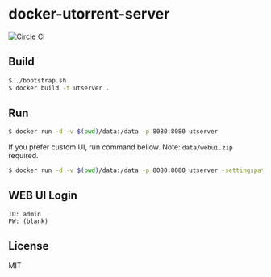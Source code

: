 # docker-utorrent-server

[![Circle CI](https://circleci.com/gh/konomae/docker-utorrent-server.png?style=badge)](https://circleci.com/gh/konomae/docker-utorrent-server)


## Build

```bash
$ ./bootstrap.sh
$ docker build -t utserver .
```


## Run

```bash
$ docker run -d -v $(pwd)/data:/data -p 8080:8080 utserver
```

If you prefer custom UI, run command bellow. Note: `data/webui.zip` required.

```bash
$ docker run -d -v $(pwd)/data:/data -p 8080:8080 utserver -settingspath /data
```


## WEB UI Login

    ID: admin
    PW: (blank)


## License

MIT
